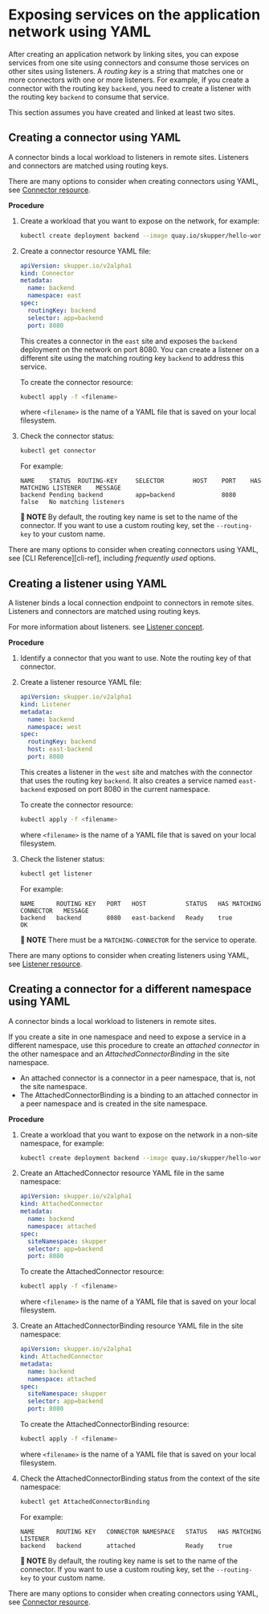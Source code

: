 # Exposing services on the application network using YAML

After creating an application network by linking sites, you can expose services from one site using connectors and consume those services on other sites using listeners.
A *routing key* is a string that matches one or more connectors with one or more listeners.
For example, if you create a connector with the routing key `backend`, you need to create a listener with the routing key `backend` to consume that service.

This section assumes you have created and linked at least two sites.

<!-- Creating a connector on Kubernetes using YAML -->
## Creating a connector using YAML

A connector binds a local workload to listeners in remote sites.
Listeners and connectors are matched using routing keys.

There are many options to consider when creating connectors using YAML, see [Connector resource][connector-resource].

**Procedure**

1. Create a workload that you want to expose on the network, for example:
   ```bash
   kubectl create deployment backend --image quay.io/skupper/hello-world-backend --replicas 3
   ```

2. Create a connector resource YAML file:
   ```yaml
   apiVersion: skupper.io/v2alpha1
   kind: Connector
   metadata:
     name: backend
     namespace: east
   spec:
     routingKey: backend
     selector: app=backend
     port: 8080
   ```
   This creates a connector in the `east` site and exposes the `backend` deployment on the network on port 8080.
   You can create a listener on a different site using the matching routing key `backend` to address this service.

   To create the connector resource:

   ```bash
   kubectl apply -f <filename>
   ```

   where `<filename>` is the name of a YAML file that is saved on your local filesystem.

3. Check the connector status:
   ```bash
   kubectl get connector
   ```

   For example:

   ```
   NAME    STATUS  ROUTING-KEY     SELECTOR        HOST    PORT    HAS MATCHING LISTENER    MESSAGE
   backend Pending backend         app=backend             8080    false   No matching listeners
   ```
   **📌 NOTE**
   By default, the routing key name is set to the name of the connector.
   If you want to use a custom routing key, set the `--routing-key` to your custom name.

There are many options to consider when creating connectors using YAML, see [CLI Reference][cli-ref], including *frequently used* options.

<!-- Creating a listener on Kubernetes using YAML -->
## Creating a listener using YAML

A listener binds a local connection endpoint to connectors in remote sites.
Listeners and connectors are matched using routing keys.

For more information about listeners. see [Listener concept][listener].

**Procedure**

1. Identify a connector that you want to use.
   Note the routing key of that connector.

2. Create a listener resource YAML file:
   ```yaml
   apiVersion: skupper.io/v2alpha1
   kind: Listener
   metadata:
     name: backend
     namespace: west
   spec:
     routingKey: backend
     host: east-backend
     port: 8080
   ```
   This creates a listener in the `west` site and matches with the connector that uses the routing key `backend`.
   It also creates a service named  `east-backend` exposed on port 8080 in the current namespace.

   To create the connector resource:

   ```bash
   kubectl apply -f <filename>
   ```

   where `<filename>` is the name of a YAML file that is saved on your local filesystem.

3. Check the listener status:
   ```bash
   kubectl get listener
   ```

   For example:

   ```
   NAME      ROUTING KEY   PORT   HOST           STATUS   HAS MATCHING CONNECTOR   MESSAGE
   backend   backend       8080   east-backend   Ready    true                     OK
   ```

   **📌 NOTE**
   There must be a `MATCHING-CONNECTOR` for the service to operate.

There are many options to consider when creating listeners using YAML, see [Listener resource][listener-resource].

## Creating a connector for a different namespace using YAML

A connector binds a local workload to listeners in remote sites.

If you create a site in one namespace and need to expose a service in a different namespace, use this procedure to create an *attached connector* in the other namespace and an *AttachedConnectorBinding* in the site namespace.

* An attached connector is a connector in a peer namespace, that is, not the site namespace.
* The AttachedConnectorBinding is a binding to an attached connector in a peer namespace and is created in the site namespace.

**Procedure**

1. Create a workload that you want to expose on the network in a non-site namespace, for example:
   ```bash
   kubectl create deployment backend --image quay.io/skupper/hello-world-backend --replicas 3
   ```

2. Create an AttachedConnector resource YAML file in the same namespace:
   ```yaml
   apiVersion: skupper.io/v2alpha1
   kind: AttachedConnector
   metadata:
     name: backend
     namespace: attached
   spec:
     siteNamespace: skupper
     selector: app=backend
     port: 8080
   ```

   To create the AttachedConnector resource:

   ```bash
   kubectl apply -f <filename>
   ```

   where `<filename>` is the name of a YAML file that is saved on your local filesystem.

3. Create an AttachedConnectorBinding resource YAML file in the site namespace:
   ```yaml
   apiVersion: skupper.io/v2alpha1
   kind: AttachedConnector
   metadata:
     name: backend
     namespace: attached
   spec:
     siteNamespace: skupper
     selector: app=backend
     port: 8080
   ```

   To create the AttachedConnectorBinding resource:

   ```bash
   kubectl apply -f <filename>
   ```

   where `<filename>` is the name of a YAML file that is saved on your local filesystem.



3. Check the AttachedConnectorBinding status from the context of the site namespace:
   ```bash
   kubectl get AttachedConnectorBinding
   ```

   For example:

   ```
   NAME      ROUTING KEY   CONNECTOR NAMESPACE   STATUS   HAS MATCHING LISTENER
   backend   backend       attached              Ready    true
   ```
   **📌 NOTE**
   By default, the routing key name is set to the name of the connector.
   If you want to use a custom routing key, set the `--routing-key` to your custom name.

There are many options to consider when creating connectors using YAML, see [Connector resource][connector-resource].



[connector]: https://skupperproject.github.io/refdog/concepts/connector.html
[listener]: https://skupperproject.github.io/refdog/concepts/listener.html

[connector-resource]: https://skupperproject.github.io/refdog/resources/connector.html
[listener-resource]: https://skupperproject.github.io/refdog/resources/listener.html
